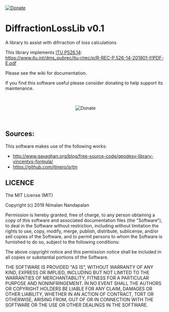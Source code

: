 [![Donate](https://img.shields.io/badge/Donate-PayPal-green.svg)](https://www.paypal.me/DonateToFOSS)

# DiffractionLossLib v0.1
A library to assist with difrraction of loss calculations

This library implements [ITU P526.14](https://www.itu.int/dms_pubrec/itu-r/rec/p/R-REC-P.526-14-201801-I!!PDF-E.pdf):<br />
https://www.itu.int/dms_pubrec/itu-r/rec/p/R-REC-P.526-14-201801-I!!PDF-E.pdf

Please see the wiki for documentation.

If you find this software useful please consider donating to help support its maintenance.

<br />
<p align="center">
    <a href="https://www.paypal.me/DonateToFOSS"></a>
        <img src="https://www.paypalobjects.com/en_US/i/btn/btn_donateCC_LG.gif" alt="Donate" />
    </a>
</p>
<br />

## Sources:
This software makes use of the following works:
* http://www.gavaghan.org/blog/free-source-code/geodesy-library-vincentys-formula/
* https://github.com/itinero/srtm

## LICENCE
The MIT License (MIT)

Copyright (c) 2019 Nimalan Nandapalan

Permission is hereby granted, free of charge, to any person obtaining a copy
of this software and associated documentation files (the "Software"), to deal
in the Software without restriction, including without limitation the rights
to use, copy, modify, merge, publish, distribute, sublicense, and/or sell
copies of the Software, and to permit persons to whom the Software is
furnished to do so, subject to the following conditions:

The above copyright notice and this permission notice shall be included in all
copies or substantial portions of the Software.

THE SOFTWARE IS PROVIDED "AS IS", WITHOUT WARRANTY OF ANY KIND, EXPRESS OR
IMPLIED, INCLUDING BUT NOT LIMITED TO THE WARRANTIES OF MERCHANTABILITY,
FITNESS FOR A PARTICULAR PURPOSE AND NONINFRINGEMENT. IN NO EVENT SHALL THE
AUTHORS OR COPYRIGHT HOLDERS BE LIABLE FOR ANY CLAIM, DAMAGES OR OTHER
LIABILITY, WHETHER IN AN ACTION OF CONTRACT, TORT OR OTHERWISE, ARISING FROM,
OUT OF OR IN CONNECTION WITH THE SOFTWARE OR THE USE OR OTHER DEALINGS IN THE
SOFTWARE.
